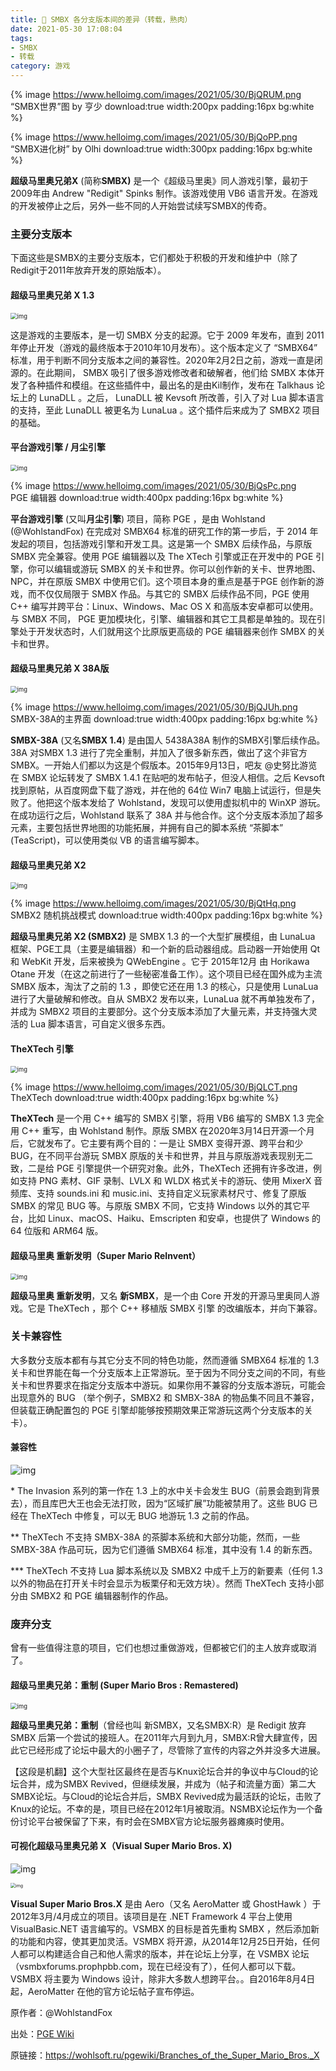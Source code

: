 ```yaml
---
title: 🍄 SMBX 各分支版本间的差异（转载，熟肉）
date: 2021-05-30 17:08:04
tags: 
- SMBX
- 转载
category: 游戏
---
```



{% image https://www.helloimg.com/images/2021/05/30/BjQRUM.png “SMBX世界”图&nbsp;by&nbsp;亨少 download:true  width:200px padding:16px bg:white %}

{% image https://www.helloimg.com/images/2021/05/30/BjQoPP.png “SMBX进化树”&nbsp;by&nbsp;Olhi download:true  width:300px padding:16px bg:white %}


**超级马里奥兄弟X** (简称**SMBX)** 是一个《超级马里奥》同人游戏引擎，最初于2009年由 Andrew "Redigit" Spinks 制作。该游戏使用 VB6 语言开发。在游戏的开发被停止之后，另外一些不同的人开始尝试续写SMBX的传奇。

### 主要分支版本

下面这些是SMBX的主要分支版本，它们都处于积极的开发和维护中（除了Redigit于2011年放弃开发的原始版本）。


#### 超级马里奥兄弟 X 1.3



<img src="https://www.helloimg.com/images/2021/05/30/BjQFn6.png" alt="img" style="zoom:67%;" />

这是游戏的主要版本，是一切 SMBX 分支的起源。它于 2009 年发布，直到 2011 年停止开发（游戏的最终版本于2010年10月发布）。这个版本定义了 “SMBX64” 标准，用于判断不同分支版本之间的兼容性。2020年2月2日之前，游戏一直是闭源的。在此期间， SMBX 吸引了很多游戏修改者和破解者，他们给 SMBX 本体开发了各种插件和模组。在这些插件中，最出名的是由Kil制作，发布在 Talkhaus 论坛上的 LunaDLL 。之后， LunaDLL 被 Kevsoft 所改善，引入了对 Lua 脚本语言的支持，至此 LunaDLL 被更名为 LunaLua 。这个插件后来成为了 SMBX2 项目的基础。



#### 平台游戏引擎 / 月尘引擎



<img src="https://www.helloimg.com/images/2021/05/30/BjQP7n.png" alt="img" style="zoom: 67%;" />


{% image https://www.helloimg.com/images/2021/05/30/BjQsPc.png PGE&nbsp;编辑器 download:true  width:400px padding:16px bg:white %}

**平台游戏引擎** (又叫**月尘引擎**) 项目，简称 PGE ，是由 Wohlstand (@WohlstandFox) 在完成对 SMBX64 标准的研究工作的第一步后，于 2014 年发起的项目，包括游戏引擎和开发工具。这是第一个 SMBX 后续作品，与原版 SMBX 完全兼容。使用 PGE 编辑器以及 The XTech 引擎或正在开发中的 PGE 引擎，你可以编辑或游玩 SMBX 的关卡和世界。你可以创作新的关卡、世界地图、NPC，并在原版 SMBX 中使用它们。这个项目本身的重点是基于PGE 创作新的游戏，而不仅仅局限于 SMBX 作品。与其它的 SMBX 后续作品不同，PGE 使用 C++ 编写并跨平台：Linux、Windows、Mac OS X 和高版本安卓都可以使用。与 SMBX 不同， PGE 更加模块化，引擎、编辑器和其它工具都是单独的。现在引擎处于开发状态时，人们就用这个比原版更高级的 PGE 编辑器来创作 SMBX 的关卡和世界。



#### 超级马里奥兄弟 X 38A版



<img src="https://www.helloimg.com/images/2021/05/30/BjQeh5.png" alt="img" style="zoom: 67%;" />




{% image https://www.helloimg.com/images/2021/05/30/BjQJUh.png SMBX-38A的主界面 download:true  width:400px padding:16px bg:white %}


**SMBX-38A** (又名**SMBX 1.4**) 是由国人 5438A38A 制作的SMBX引擎后续作品。38A 对SMBX 1.3 进行了完全重制，并加入了很多新东西，做出了这个非官方 SMBX。一开始人们都以为这是个假版本。2015年9月13日，吧友 @史努比游览 在 SMBX 论坛转发了 SMBX 1.4.1 在贴吧的发布帖子，但没人相信。之后 Kevsoft 找到原帖，从百度网盘下载了游戏，并在他的 64位 Win7 电脑上试运行，但是失败了。他把这个版本发给了 Wohlstand，发现可以使用虚拟机中的 WinXP 游玩。在成功运行之后，Wohlstand 联系了 38A 并与他合作。这个分支版本添加了超多元素，主要包括世界地图的功能拓展，并拥有自己的脚本系统 “茶脚本” (TeaScript)，可以使用类似 VB 的语言编写脚本。



#### 超级马里奥兄弟 X2



<img src="https://www.helloimg.com/images/2021/05/30/BjQXwA.png" alt="img" style="zoom:67%;" />


{% image https://www.helloimg.com/images/2021/05/30/BjQtHq.png SMBX2&nbsp;随机挑战模式 download:true  width:400px padding:16px bg:white %}

**超级马里奥兄弟 X2 (SMBX2)** 是 SMBX 1.3 的一个大型扩展模组，由 LunaLua 框架、PGE工具（主要是编辑器）和一个新的启动器组成。启动器一开始使用 Qt 和 WebKit 开发，后来被换为 QWebEngine 。它于 2015年12月 由 Horikawa Otane 开发（在这之前进行了一些秘密准备工作）。这个项目已经在国外成为主流 SMBX 版本，淘汰了之前的 1.3 ，即使它还在用 1.3 的核心，只是使用 LunaLua 进行了大量破解和修改。自从 SMBX2 发布以来，LunaLua 就不再单独发布了，并成为 SMBX2 项目的主要部分。这个分支版本添加了大量元素，并支持强大灵活的 Lua 脚本语言，可自定义很多东西。



#### TheXTech 引擎



<img src="https://www.helloimg.com/images/2021/05/30/BjQ47r.png" alt="img" style="zoom:67%;" />


{% image https://www.helloimg.com/images/2021/05/30/BjQLCT.png TheXTech download:true  width:400px padding:16px bg:white %}

**TheXTech** 是一个用 C++ 编写的 SMBX 引擎，将用 VB6 编写的 SMBX 1.3 完全用 C++ 重写，由 Wohlstand 制作。原版 SMBX 在2020年3月14日开源一个月后，它就发布了。它主要有两个目的：一是让 SMBX 变得开源、跨平台和少 BUG，在不同平台游玩 SMBX 原版的关卡和世界，并且与原版游戏表现别无二致，二是给 PGE 引擎提供一个研究对象。此外，TheXTech 还拥有许多改进，例如支持 PNG 素材、GIF 录制、LVLX 和 WLDX 格式关卡的游玩、使用 MixerX 音频库、支持 sounds.ini 和 music.ini、支持自定义玩家素材尺寸、修复了原版 SMBX 的常见 BUG 等。与原版 SMBX 不同，它支持 Windows 以外的其它平台，比如 Linux、macOS、Haiku、Emscripten 和安卓，也提供了 Windows 的 64 位版和 ARM64 版。



#### 超级马里奥 重新发明（Super Mario ReInvent）



<img src="https://www.helloimg.com/images/2021/05/30/BjQS41.png" alt="img" style="zoom:67%;" />

 **超级马里奥 重新发明**，又名 **新SMBX**，是一个由 Core 开发的开源马里奥同人游戏。它是 TheXTech ，那个 C++ 移植版 SMBX 引擎 的改编版本，并向下兼容。



### 关卡兼容性

大多数分支版本都有与其它分支不同的特色功能，然而遵循 SMBX64 标准的 1.3 关卡和世界能在每一个分支版本上正常游玩。至于因为不同分支之间的不同，有些关卡和世界要求在指定分支版本中游玩。如果你用不兼容的分支版本游玩，可能会出现意外的 BUG （举个例子，SMBX2 和 SMBX-38A 的物品集不同且不兼容，但装载正确配置包的 PGE 引擎却能够按预期效果正常游玩这两个分支版本的关卡）。



#### 兼容性

![img](https://www.helloimg.com/images/2021/05/30/BjQnhb.png)

\* The Invasion 系列的第一作在 1.3 上的水中关卡会发生 BUG（前景会跑到背景去），而且库巴大王也会无法打败，因为“区域扩展”功能被禁用了。这些 BUG 已经在 TheXTech 中修复，可以无 BUG 地游玩 1.3 之前的作品。

\*\* TheXTech 不支持 SMBX-38A 的茶脚本系统和大部分功能，然而，一些 SMBX-38A 作品可玩，因为它们遵循 SMBX64 标准，其中没有 1.4 的新东西。

\*\*\* TheXTech 不支持 Lua 脚本系统以及 SMBX2 中成千上万的新要素（任何 1.3 以外的物品在打开关卡时会显示为板栗仔和无效方块）。然而 TheXTech 支持小部分由 SMBX2 和 PGE 编辑器制作的作品。



### 废弃分支

曾有一些值得注意的项目，它们也想过重做游戏，但都被它们的主人放弃或取消了。



#### 超级马里奥兄弟：重制  (Super Mario Bros : Remastered)



<img src="https://www.helloimg.com/images/2021/05/30/BjQbxo.png" alt="img" style="zoom:67%;" />

**超级马里奥兄弟：重制**（曾经也叫 新SMBX，又名SMBX:R）是 Redigit 放弃 SMBX 后第一个尝试的接班人。在2011年六月到九月，SMBX:R曾大肆宣传，因此它已经形成了论坛中最大的小圈子了，尽管除了宣传的内容之外并没多大进展。

【这段是机翻】这个大型社区最终在是否与Knux论坛合并的争议中与Cloud的论坛合并，成为SMBX Revived，但继续发展，并成为（帖子和流量方面）第二大SMBX论坛。与Cloud的论坛合并后，SMBX Revived成为最活跃的论坛，击败了Knux的论坛。不幸的是，项目已经在2012年1月被取消。NSMBX论坛作为一个备份讨论平台被保留了下来，有时会在SMBX官方论坛服务器瘫痪时使用。



#### 可视化超级马里奥兄弟 X（Visual Super Mario Bros. X)

![img](https://www.helloimg.com/images/2021/05/30/BjQlWD.png)

<img src="https://www.helloimg.com/images/2021/05/30/BjQTaC.png" alt="img" style="zoom:50%;" />

**Visual Super Mario Bros.X** 是由 Aero（又名 AeroMatter 或 GhostHawk ）于2012年3月/4月成立的项目。该项目是在 .NET Framework 4 平台上使用 VisualBasic.NET 语言编写的。VSMBX 的目标是首先重构 SMBX ，然后添加新的功能和内容，使其更加灵活。VSMBX 将开源，从2014年12月25日开始，任何人都可以构建适合自己和他人需求的版本，并在论坛上分享，在 VSMBX 论坛（vsmbxforums.prophpbb.com，现在已经没有了），任何人都可以下载。VSMBX 将主要为 Windows 设计，除非大多数人想跨平台。。自2016年8月4日起，AeroMatter 在他的官方论坛帖子宣布停运。

原作者：@WohlstandFox

出处：[PGE Wiki](https://wohlsoft.ru/wiki/)

原链接：https://wohlsoft.ru/pgewiki/Branches_of_the_Super_Mario_Bros._X
